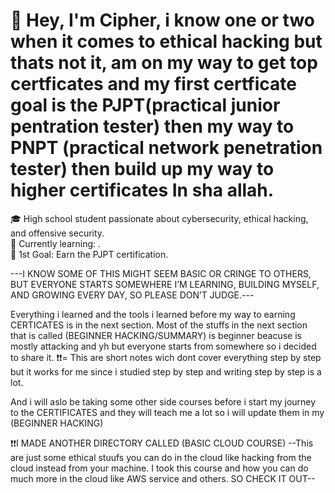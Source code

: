 # 👋 Hey, I'm Cipher, i know one or two when it comes to ethical hacking but thats not it, am on my way to get top certficates and my first certficate goal is the PJPT(practical junior pentration tester) then my way to PNPT (practical network penetration tester) then build up my way to higher certificates In sha allah.

🎓 High school student passionate about cybersecurity, ethical hacking, and offensive security.  
🔐 Currently learning: .  
🎯 1st Goal: Earn the PJPT certification.

---I KNOW SOME OF THIS MIGHT SEEM BASIC OR CRINGE TO OTHERS, BUT EVERYONE STARTS SOMEWHERE I’M LEARNING, BUILDING MYSELF, AND GROWING EVERY DAY, SO PLEASE DON’T JUDGE.---

Everything i learned and the tools i learned before my way to earning CERTICATES is in the next section.
Most of the stuffs in the next section that is called (BEGINNER HACKING/SUMMARY) is beginner beacuse is mostly attacking and yh but everyone starts from somewhere so i decided to share it.
❗❗= This are short notes wich dont cover everything step by step but it works for me since i studied step by step and writing step by step is a lot.


And i will aslo be taking some other side courses before i start my journey to the CERTIFICATES and they will teach me a lot so i will update them in my (BEGINNER HACKING)

❗❗I MADE ANOTHER DIRECTORY CALLED (BASIC CLOUD COURSE) --This are just some ethical stuufs you can do in the cloud like hacking from the cloud instead from your machine.
I took this course and how you can do much more in the cloud like AWS service and others. SO CHECK IT OUT--

